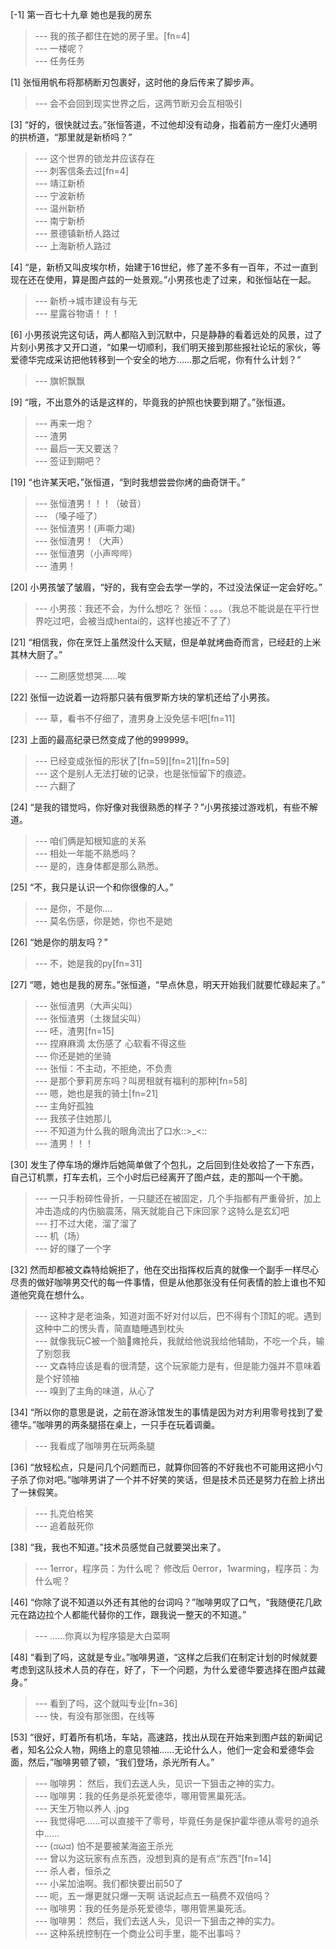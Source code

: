 
[-1] 第一百七十九章 她也是我的房东
>--- 我的孩子都住在她的房子里。[fn=4]<br>
>--- 一楼呢？<br>
>--- 任务任务<br>

[1] 张恒用帆布将那柄断刃包裹好，这时他的身后传来了脚步声。
>--- 会不会回到现实世界之后，这两节断刃会互相吸引<br>

[3] “好的，很快就过去。”张恒答道，不过他却没有动身，指着前方一座灯火通明的拱桥道，“那里就是新桥吗？”
>--- 这个世界的锁龙井应该存在<br>
>--- 刺客信条去过[fn=4]<br>
>--- 靖江新桥<br>
>--- 宁波新桥<br>
>--- 温州新桥<br>
>--- 南宁新桥<br>
>--- 景德镇新桥人路过<br>
>--- 上海新桥人路过<br>

[4] “是，新桥又叫皮埃尔桥，始建于16世纪，修了差不多有一百年，不过一直到现在还在使用，算是图卢兹的一处景观。”小男孩也走了过来，和张恒站在一起。
>--- 新桥→城市建设有与无<br>
>--- 星露谷物语！！！<br>

[6] 小男孩说完这句话，两人都陷入到沉默中，只是静静的看着远处的风景，过了片刻小男孩才又开口道，“如果一切顺利，我们明天接到那些报社论坛的家伙，等爱德华完成采访把他转移到一个安全的地方……那之后呢，你有什么计划？”
>--- 旗帜飘飘<br>

[9] “哦，不出意外的话是这样的，毕竟我的护照也快要到期了。”张恒道。
>--- 再来一炮？<br>
>--- 渣男<br>
>--- 最后一天又要送？<br>
>--- 签证到期吧？<br>

[19] “也许某天吧，”张恒道，“到时我想尝尝你烤的曲奇饼干。”
>--- 张恒渣男！！！（破音）<br>
>--- （嗓子哑了）<br>
>--- 张恒渣男！(声嘶力竭)<br>
>--- 张恒渣男！（大声）<br>
>--- 张恒渣男（小声哔哔）<br>
>--- 渣男！<br>

[20] 小男孩皱了皱眉，“好的，我有空会去学一学的，不过没法保证一定会好吃。”
>--- 小男孩：我还不会，为什么想吃？
张恒：。。。（我总不能说是在平行世界吃过吧，会被当成hentai的，这样也接近不了了）<br>

[21] “相信我，你在烹饪上虽然没什么天赋，但是单就烤曲奇而言，已经赶的上米其林大厨了。”
>--- 二刷感觉想哭……唉<br>

[22] 张恒一边说着一边将那只装有俄罗斯方块的掌机还给了小男孩。
>--- 草，看书不仔细了，渣男身上没免惩卡吧[fn=11]<br>

[23] 上面的最高纪录已然变成了他的999999。
>--- 已经变成张恒的形状了[fn=59][fn=21][fn=59]<br>
>--- 这个是别人无法打破的记录，也是张恒留下的痕迹。<br>
>--- 六翻了<br>

[24] “是我的错觉吗，你好像对我很熟悉的样子？”小男孩接过游戏机，有些不解道。
>--- 咱们俩是知根知底的关系<br>
>--- 相处一年能不熟悉吗？<br>
>--- 是的，连身体都是那么熟悉。<br>

[25] “不，我只是认识一个和你很像的人。”
>--- 是你，不是你....<br>
>--- 莫名伤感，你是她，你也不是她<br>

[26] “她是你的朋友吗？”
>--- 不，她是我的py[fn=31]<br>

[27] “嗯，她也是我的房东。”张恒道，“早点休息，明天开始我们就要忙碌起来了。”
>--- 张恒渣男（大声尖叫）<br>
>--- 张恒渣男（土拨鼠尖叫）<br>
>--- 呸，渣男[fn=15]<br>
>--- 捏麻麻滴 太伤感了 心软看不得这些<br>
>--- 你还是她的坐骑<br>
>--- 张恒：不主动，不拒绝，不负责<br>
>--- 是那个萝莉房东吗？叫房租就有福利的那种[fn=58]<br>
>--- 嗯，她也是我的骑士[fn=21]<br>
>--- 主角好孤独<br>
>--- 我孩子住她那儿<br>
>--- 不知道为什么我的眼角流出了口水::>_<::<br>
>--- 渣男！！！<br>

[30] 发生了停车场的爆炸后她简单做了个包扎，之后回到住处收拾了一下东西，自己订机票，打车去机，三个小时后已经离开了图卢兹，走的那叫一个干脆。
>--- 一只手粉碎性骨折，一只腿还在被固定，几个手指都有严重骨折，加上冲击造成的内伤脑震荡，隔天就能自己下床回家？这特么是玄幻吧<br>
>--- 打不过大佬，溜了溜了<br>
>--- 机（场）<br>
>--- 好的赚了一个字<br>

[32] 然而却都被文森特给婉拒了，他在交出指挥权后真的就像一个副手一样尽心尽责的做好咖啡男交代的每一件事情，但是从他那张没有任何表情的脸上谁也不知道他究竟在想什么。
>--- 这种才是老油条，知道对面不好对付以后，巴不得有个顶缸的呢。遇到这种中二的愣头青，简直瞌睡遇到枕头<br>
>--- 就像我玩C被一个脑🧠瘫抢兵，我就给他说我给他辅助，不吃一个兵，输了别怨我<br>
>--- 文森特应该是看的很清楚，这个玩家能力是有，但是能力强并不意味着是个好领袖<br>
>--- 嗅到了主角的味道，从心了<br>

[34] “所以你的意思是说，之前在游泳馆发生的事情是因为对方利用零号找到了爱德华。”咖啡男的两条腿搭在桌上，一只手在玩着调羹。
>--- 我看成了咖啡男在玩两条腿<br>

[36] “放轻松点，只是问几个问题而已，就算你回答的不好我也不可能用这把小勺子杀了你对吧。”咖啡男讲了一个并不好笑的笑话，但是技术员还是努力在脸上挤出了一抹假笑。
>--- 扎克伯格笑<br>
>--- 追着敲死你<br>

[38] “我，我也不知道。”技术员感觉自己就要哭出来了。
>--- 1error，程序员：为什么呢？
修改后
0error，1warming，程序员：为什么呢？<br>

[46] “你除了说不知道以外还有其他的台词吗？”咖啡男叹了口气，“我随便花几欧元在路边拉个人都能代替你的工作，跟我说一整天的不知道。”
>--- ……你真以为程序猿是大白菜啊<br>

[48] “看到了吗，这就是专业。”咖啡男道，“这样之后我们在制定计划的时候就要考虑到这队技术人员的存在，好了，下一个问题，为什么爱德华要选择在图卢兹藏身。”
>--- 看到了吗，这个就叫专业[fn=36]<br>
>--- 快，有没有那张图，在线等<br>

[53] “很好，盯着所有机场，车站，高速路，找出从现在开始来到图卢兹的新闻记者，知名公众人物，网络上的意见领袖……无论什么人，他们一定会和爱德华会面，然后，”咖啡男顿了顿，“我们登场，杀光所有人。”
>--- 咖啡男： 然后，我们去送人头，见识一下狙击之神的实力。<br>
>--- 咖啡男：我的任务是杀死爱德华，哪用管黑巢死活。<br>
>--- 天生万物以养人 .jpg<br>
>--- 我觉得吧……可以直接干了零号，毕竟任务是保护霍华德从零号的追杀中……<br>
>--- (ಡωಡ) 怕不是要被某海盗王杀光<br>
>--- 曾以为这玩家有点东西，没想到真的是有点“东西”[fn=14]<br>
>--- 杀人者，恒杀之<br>
>--- 小呆加油啊。我们都快要出前50了<br>
>--- 呃，五一爆更就只爆一天啊
话说起点五一稿费不双倍吗？<br>
>--- 咖啡男：我的任务是杀死爱德华，哪用管黑巢死活。<br>
>--- 咖啡男： 然后，我们去送人头，见识一下狙击之神的实力。<br>
>--- 这种系统控制在一个商业公司手里，能不出事吗？<br>
